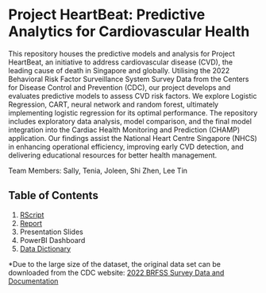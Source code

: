 # Project HeartBeat: Predictive Analytics for Cardiovascular Health

This repository houses the predictive models and analysis for Project HeartBeat, an initiative to address cardiovascular disease (CVD), the leading cause of death in Singapore and globally. Utilising the 2022 Behavioral Risk Factor Surveillance System Survey Data from the Centers for Disease Control and Prevention (CDC), our project develops and evaluates predictive models to assess CVD risk factors. We explore Logistic Regression, CART, neural network and random forest, ultimately implementing logistic regression for its optimal performance. The repository includes exploratory data analysis, model comparison, and the final model integration into the Cardiac Health Monitoring and Prediction (CHAMP) application. Our findings assist the National Heart Centre Singapore (NHCS) in enhancing operational efficiency, improving early CVD detection, and delivering educational resources for better health management.

Team Members: Sally, Tenia, Joleen, Shi Zhen, Lee Tin

## Table of Contents
  1. [RScript](https://github.com/acrylicruler/BC2407-Project-HeartBeat/tree/main/code)
  2. [Report](https://github.com/acrylicruler/BC2407-Project-HeartBeat/tree/main/report)
  3. Presentation Slides
  4. PowerBI Dashboard
  5. [Data Dictionary](https://github.com/acrylicruler/BC2407-Project-HeartBeat/tree/main/docs)

*Due to the large size of the dataset, the original data set can be downloaded from the CDC website: [2022 BRFSS Survey Data and Documentation](https://www.cdc.gov/brfss/annual_data/annual_2022.html)
  

